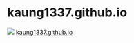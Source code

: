 # kaung1337.github.io
<img src=../../../../\kaung1337.github.io>
<a href="https://kaung1337.github.io">kaung1337.github.io</a>

